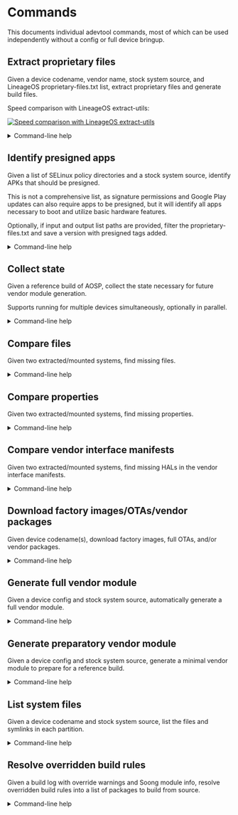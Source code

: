 # Commands

This documents individual adevtool commands, most of which can be used independently without a config or full device bringup.

## Extract proprietary files

Given a device codename, vendor name, stock system source, and LineageOS proprietary-files.txt list, extract proprietary files and generate build files.

Speed comparison with LineageOS extract-utils:

[![Speed comparison with LineageOS extract-utils](https://asciinema.org/a/eUMNIrKtBrln1CwE1zCUnJO8w.svg)](https://asciinema.org/a/eUMNIrKtBrln1CwE1zCUnJO8w)

<details>
<summary>Command-line help</summary>

```
extract proprietary files

USAGE
  $ adevtool extract LISTPATH

ARGUMENTS
  LISTPATH  path to LineageOS-compatible proprietary-files.txt list

OPTIONS
  -b, --buildId=buildId    build ID of the stock images (optional, only used for locating factory images)
  -d, --device=device      (required) device codename
  -h, --help               show CLI help
  -k, --skipCopy           skip file copying and only generate build files

  -s, --stockSrc=stockSrc  (required) path to (extracted) factory images, (mounted) images, (extracted) OTA package, 
                           OTA payload, or directory containing any such files (optionally under device and/or build ID 
                           directory)

  -t, --useTemp            use a temporary directory for all extraction (prevents reusing extracted files across runs)

  -v, --vendor=vendor      (required) device vendor/OEM name
```

</details>

## Identify presigned apps

Given a list of SELinux policy directories and a stock system source, identify APKs that should be presigned.

This is not a comprehensive list, as signature permissions and Google Play updates can also require apps to be presigned, but it will identify all apps necessary to boot and utilize basic hardware features.

Optionally, if input and output list paths are provided, filter the proprietary-files.txt and save a version with presigned tags added.

<details>
<summary>Command-line help</summary>

```
check for APKs that should be presigned

USAGE
  $ adevtool check-presigned [LISTPATH]

ARGUMENTS
  LISTPATH  path to LineageOS-compatible proprietary-files.txt list

OPTIONS
  -a, --aapt2=aapt2        [default: out/host/linux-x86/bin/aapt2] path to aapt2 executable
  -b, --buildId=buildId    build ID of the stock images (optional, only used for locating factory images)
  -d, --device=device      (required) device codename
  -h, --help               show CLI help
  -o, --outList=outList    output path for new proprietary-files.txt with PRESIGNED tags
  -p, --sepolicy=sepolicy  (required) paths to device and vendor sepolicy dirs

  -s, --stockSrc=stockSrc  (required) path to (extracted) factory images, (mounted) images, (extracted) OTA package, 
                           OTA payload, or directory containing any such files (optionally under device and/or build ID 
                           directory)

  -t, --useTemp            use a temporary directory for all extraction (prevents reusing extracted files across runs)
```

</details>

## Collect state

Given a reference build of AOSP, collect the state necessary for future vendor module generation.

Supports running for multiple devices simultaneously, optionally in parallel.

<details>
<summary>Command-line help</summary>

```
collect built system state for use with other commands

USAGE
  $ adevtool collect-state OUTPUT_PATH

ARGUMENTS
  OUTPUT_PATH  output path for system state JSON file(s)

OPTIONS
  -a, --aapt2=aapt2      [default: out/host/linux-x86/bin/aapt2] path to aapt2 executable
  -d, --device=device    (required) name of target device
  -h, --help             show CLI help
  -p, --parallel         generate devices in parallel (causes buggy progress spinners)
  -r, --outRoot=outRoot  [default: out] path to AOSP build output directory (out/)
```

</details>

## Compare files

Given two extracted/mounted systems, find missing files.

<details>
<summary>Command-line help</summary>

```
find missing system files compared to a reference system

USAGE
  $ adevtool diff-files SOURCEREF SOURCENEW

ARGUMENTS
  SOURCEREF  path to root of reference system
  SOURCENEW  path to root of new system

OPTIONS
  -a, --all   show all differences, not only missing/removed files
  -h, --help  show CLI help
```

</details>

## Compare properties

Given two extracted/mounted systems, find missing properties.

<details>
<summary>Command-line help</summary>

```
find missing and different properties compared to a reference system

USAGE
  $ adevtool diff-props SOURCEREF SOURCENEW

ARGUMENTS
  SOURCEREF  path to root of reference system
  SOURCENEW  path to root of new system

OPTIONS
  -a, --all           show all differences, not only missing props
  -b, --includeBuild  include build props
  -h, --help          show CLI help
```

</details>

## Compare vendor interface manifests

Given two extracted/mounted systems, find missing HALs in the vendor interface manifests.

<details>
<summary>Command-line help</summary>

```
find missing vintf declarations compared to a reference system

USAGE
  $ adevtool diff-vintf SOURCEREF SOURCENEW [OUTPATH]

ARGUMENTS
  SOURCEREF  path to root of reference system
  SOURCENEW  path to root of new system
  OUTPATH    output path for manifest fragment with missing HALs

OPTIONS
  -a, --all   show all differences, not only missing/removed HALs
  -h, --help  show CLI help
```

</details>

## Download factory images/OTAs/vendor packages

Given device codename(s), download factory images, full OTAs, and/or vendor packages.

<details>
<summary>Command-line help</summary>

```
download device factory images, OTAs, and/or vendor packages

USAGE
  $ adevtool download OUT

ARGUMENTS
  OUT  directory to save downloaded files in

OPTIONS
  -b, --buildId=buildId          (required) [default: latest] build ID(s) of the images to download
  -d, --device=device            (required) device(s) to download images for
  -h, --help                     show CLI help
  -t, --type=factory|ota|vendor  [default: factory] type(s) of images to download
```

</details>

## Generate full vendor module

Given a device config and stock system source, automatically generate a full vendor module.

<details>
<summary>Command-line help</summary>

```
generate all vendor parts automatically

USAGE
  $ adevtool generate-all CONFIG

ARGUMENTS
  CONFIG  path to device-specific YAML config

OPTIONS
  -a, --aapt2=aapt2              [default: out/host/linux-x86/bin/aapt2] path to aapt2 executable
  -b, --buildId=buildId          build ID of the stock images (optional, only used for locating factory images)

  -c, --customSrc=customSrc      [default: out] path to AOSP build output directory (out/) or (directory containing) 
                                 JSON state file

  -f, --factoryPath=factoryPath  path to stock factory images zip (for extracting firmware if stockSrc is not factory 
                                 images)

  -h, --help                     show CLI help

  -k, --skipCopy                 skip file copying and only generate build files

  -p, --parallel                 generate devices in parallel (causes buggy progress spinners)

  -s, --stockSrc=stockSrc        (required) path to (extracted) factory images, (mounted) images, (extracted) OTA 
                                 package, OTA payload, or directory containing any such files (optionally under device 
                                 and/or build ID directory)

  -t, --useTemp                  use a temporary directory for all extraction (prevents reusing extracted files across 
                                 runs)
```

</details>

## Generate preparatory vendor module

Given a device config and stock system source, generate a minimal vendor module to prepare for a reference build.

<details>
<summary>Command-line help</summary>

```
generate vendor parts to prepare for reference AOSP build (e.g. for collect-state)

USAGE
  $ adevtool generate-prep CONFIG

ARGUMENTS
  CONFIG  path to device-specific YAML config

OPTIONS
  -b, --buildId=buildId    build ID of the stock images (optional, only used for locating factory images)
  -h, --help               show CLI help
  -k, --skipCopy           skip file copying and only generate build files
  -p, --parallel           generate devices in parallel (causes buggy progress spinners)

  -s, --stockSrc=stockSrc  (required) path to (extracted) factory images, (mounted) images, (extracted) OTA package, 
                           OTA payload, or directory containing any such files (optionally under device and/or build ID 
                           directory)

  -t, --useTemp            use a temporary directory for all extraction (prevents reusing extracted files across runs)
```

</details>

## List system files

Given a device codename and stock system source, list the files and symlinks in each partition.

<details>
<summary>Command-line help</summary>

```
list system files and symlinks important for blobs

USAGE
  $ adevtool list-files OUT

ARGUMENTS
  OUT  directory to write partition file lists to

OPTIONS
  -b, --buildId=buildId    build ID of the stock images (optional, only used for locating factory images)
  -d, --device=device      (required) device codename
  -h, --help               show CLI help

  -s, --stockSrc=stockSrc  (required) path to (extracted) factory images, (mounted) images, (extracted) OTA package, 
                           OTA payload, or directory containing any such files (optionally under device and/or build ID 
                           directory)

  -t, --useTemp            use a temporary directory for all extraction (prevents reusing extracted files across runs)
```

</details>

## Resolve overridden build rules

Given a build log with override warnings and Soong module info, resolve overridden build rules into a list of packages to build from source.

<details>
<summary>Command-line help</summary>

```
resolve packages to build from a list of overridden targets

USAGE
  $ adevtool resolve-overrides OVERRIDELIST MODULEINFO

ARGUMENTS
  OVERRIDELIST  path to file containing build output with override warnings
  MODULEINFO    path to Soong module-info.json (out/target/product/$device/module-info.json)

OPTIONS
  -h, --help  show CLI help
```

</details>
